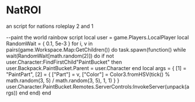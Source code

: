 # NatROl
an script for nations roleplay 2 and 1

--paint the world rainbow script
local user = game.Players.LocalPlayer
local RandomWait = { 0.1, 5e-3 }
for i, v in pairs(game.Workspace.Map:GetChildren()) do
    task.spawn(function()
        while wait(RandomWait[math.random(2)]) do
            if not user.Character:FindFirstChild"PaintBucket" then user.Backpack.PaintBucket.Parent = user.Character end
            local args = {
                [1] = "PaintPart",
                [2] = {
                    ["Part"] = v,
                    ["Color"] = Color3.fromHSV(tick() % math.random(3, 5) / math.random(3, 5), 1, 1)
                }
            }
            user.Character.PaintBucket.Remotes.ServerControls:InvokeServer(unpack(args))
        end
    end)
end
